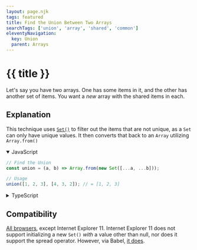 ```yaml
---
layout: page.njk
tags: featured
title: Find the Union Between Two Arrays
searchTags: ['union', 'array', 'shared', 'common']
eleventyNavigation:
  key: Union
  parent: Arrays
---
```

# {{ title }}

Let's say you have two arrays. One has some items in it, and the other has another set of items. You want a _new_ array with the shared items in each.

<h2 class="h5">Explanation</h2>

This technique uses [`Set()`](https://developer.mozilla.org/en-US/docs/Web/JavaScript/Reference/Global_Objects/Set/Set) to filter out the items that are not unique, as a `Set` can only have unique values. It then converts that back to an `Array` utilizing `Array.from()`

<details open>
<summary>JavaScript</summary>

```javascript
// Find the Union
const union = (a, b) => Array.from(new Set([...a, ...b]));

// Usage
union([1, 2, 3], [4, 3, 2]); // = [1, 2, 3]
```
</details>

<details>
<summary>TypeScript</summary>

```typescript
// Find the Union
const union = (a: unknown[], b: unknown[]) => Array.from(new Set([...a, ...b]));

// Usage
union([1, 2, 3], [4, 3, 2]); // = [1, 2, 3]
```
</details>

<h2 class="h5">Compatibility</h2>

[All browsers](https://developer.mozilla.org/en-US/docs/Web/JavaScript/Reference/Global_Objects/Set/Set#browser_compatibility), except Internet Explorer 11. Internet Explorer 11 does not support initializing a new `Set()` _with_ a value other than null, nor does it support the spread operator. However, via Babel, [it does](https://babeljs.io/repl#?browsers=ie%2011&build=&builtIns=false&spec=false&loose=false&code_lz=MYewdgzgLgBArmAluGBeGAKAhgGhgIwEo0A-GAQQCdKsBPAOgDNKQBbDMAUwHcYBlTlAwBtemNwwx9fAF1ChANxA&debug=false&forceAllTransforms=false&shippedProposals=false&circleciRepo=&evaluate=false&fileSize=false&timeTravel=false&sourceType=script&lineWrap=true&presets=env%2Cstage-2&prettier=false&targets=&version=7.12.14&externalPlugins=).